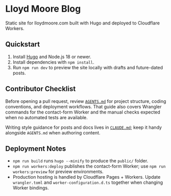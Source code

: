 # Lloyd Moore Blog

Static site for lloydmoore.com built with Hugo and deployed to Cloudflare Workers.

## Quickstart

1. Install [Hugo](https://gohugo.io/getting-started/installing/) and Node.js 18 or newer.
2. Install dependencies with `npm install`.
3. Run `npm run dev` to preview the site locally with drafts and future-dated posts.

## Contributor Checklist

Before opening a pull request, review [`AGENTS.md`](./AGENTS.md) for project structure, coding conventions, and deployment workflows. That guide also covers Wrangler commands for the contact-form Worker and the manual checks expected when no automated tests are available.

Writing style guidance for posts and docs lives in [`CLAUDE.md`](./CLAUDE.md); keep it handy alongside `AGENTS.md` when authoring content.

## Deployment Notes

- `npm run build` runs `hugo --minify` to produce the `public/` folder.
- `npm run workers:deploy` publishes the contact-form Worker; use `npm run workers:preview` for preview environments.
- Production hosting is handled by Cloudflare Pages + Workers. Update `wrangler.toml` and `worker-configuration.d.ts` together when changing Worker bindings.
